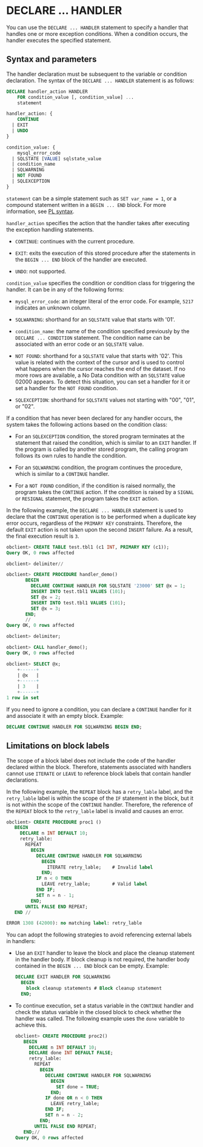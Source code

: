 # DECLARE ... HANDLER

You can use the `DECLARE ... HANDLER` statement to specify a handler that handles one or more exception conditions. When a condition occurs, the handler executes the specified statement.

## Syntax and parameters

The handler declaration must be subsequent to the variable or condition declaration. The syntax of the `DECLARE ... HANDLER` statement is as follows:

```sql
DECLARE handler_action HANDLER
    FOR condition_value [, condition_value] ...
    statement

handler_action: {
    CONTINUE
  | EXIT
  | UNDO
}

condition_value: {
    mysql_error_code
  | SQLSTATE [VALUE] sqlstate_value
  | condition_name
  | SQLWARNING
  | NOT FOUND
  | SQLEXCEPTION
}
```


`statement` can be a simple statement such as `SET var_name = 1`, or a compound statement written in a `BEGIN ... END` block. For more information, see [PL syntax](../100.basic-syntax-mysql.md).

`handler_action` specifies the action that the handler takes after executing the exception handling statements.

* `CONTINUE`: continues with the current procedure.

* `EXIT`: exits the execution of this stored procedure after the statements in the `BEGIN ... END` block of the handler are executed.

* `UNDO`: not supported.


`condition_value` specifies the condition or condition class for triggering the handler. It can be in any of the following forms:

* `mysql_error_code`: an integer literal of the error code. For example, `5217` indicates an unknown column.

* `SQLWARNING`: shorthand for an `SQLSTATE` value that starts with '01'.

* `condition_name`: the name of the condition specified previously by the `DECLARE ... CONDITION` statement. The condition name can be associated with an error code or an `SQLSTATE` value.

* `NOT FOUND`: shorthand for a `SQLSTATE` value that starts with '02'. This value is related with the context of the cursor and is used to control what happens when the cursor reaches the end of the dataset. If no more rows are available, a No Data condition with an `SQLSTATE` value 02000 appears. To detect this situation, you can set a handler for it or set a handler for the `NOT FOUND` condition.

* `SQLEXCEPTION`: shorthand for `SQLSTATE` values not starting with "00", "01", or "02".



If a condition that has never been declared for any handler occurs, the system takes the following actions based on the condition class:

* For an `SQLEXCEPTION` condition, the stored program terminates at the statement that raised the condition, which is similar to an `EXIT` handler. If the program is called by another stored program, the calling program follows its own rules to handle the condition.

* For an `SQLWARNING` condition, the program continues the procedure, which is similar to a `CONTINUE` handler.

* For a `NOT FOUND` condition, if the condition is raised normally, the program takes the `CONTINUE` action. If the condition is raised by a `SIGNAL` or `RESIGNAL` statement, the program takes the `EXIT` action.



In the following example, the `DECLARE ... HANDLER` statement is used to declare that the `CONTINUE` operation is to be performed when a duplicate key error occurs, regardless of the `PRIMARY KEY` constraints. Therefore, the default `EXIT` action is not taken upon the second `INSERT` failure. As a result, the final execution result is `3`.

```sql
obclient> CREATE TABLE test.tbl1 (c1 INT, PRIMARY KEY (c1));
Query OK, 0 rows affected

obclient> delimiter//

obclient> CREATE PROCEDURE handler_demo()
       BEGIN
         DECLARE CONTINUE HANDLER FOR SQLSTATE '23000' SET @x = 1;
         INSERT INTO test.tbl1 VALUES (101);
         SET @x = 2;
         INSERT INTO test.tbl1 VALUES (101);
         SET @x = 3;
       END;
       //
Query OK, 0 rows affected

obclient> delimiter;

obclient> CALL handler_demo();
Query OK, 0 rows affected

obclient> SELECT @x;
    +------+
    | @x   |
    +------+
    | 3    |
    +------+
1 row in set
```


If you need to ignore a condition, you can declare a `CONTINUE` handler for it and associate it with an empty block. Example:

```sql
DECLARE CONTINUE HANDLER FOR SQLWARNING BEGIN END;
```


## Limitations on block labels

The scope of a block label does not include the code of the handler declared within the block. Therefore, statements associated with handlers cannot use `ITERATE` or `LEAVE` to reference block labels that contain handler declarations.

In the following example, the `REPEAT` block has a `retry_lable` label, and the `retry_lable` label is within the scope of the `IF` statement in the block, but it is not within the scope of the `CONTINUE` handler. Therefore, the reference of the `REPEAT` block to the `retry_lable` label is invalid and causes an error.

```sql
obclient> CREATE PROCEDURE proc1 ()
   BEGIN
     DECLARE n INT DEFAULT 10;
     retry_lable:
       REPEAT
         BEGIN
           DECLARE CONTINUE HANDLER FOR SQLWARNING
             BEGIN
               ITERATE retry_lable;    # Invalid label
             END;
           IF n < 0 THEN
             LEAVE retry_lable;        # Valid label
           END IF;
           SET n = n - 1;
         END;
       UNTIL FALSE END REPEAT;
   END //

ERROR 1308 (42000): no matching label: retry_lable
```

You can adopt the following strategies to avoid referencing external labels in handlers:

* Use an `EXIT` handler to leave the block and place the cleanup statement in the handler body. If block cleanup is not required, the handler body contained in the `BEGIN ... END` block can be empty. Example:

   ```sql
   DECLARE EXIT HANDLER FOR SQLWARNING
     BEGIN
       block cleanup statements # Block cleanup statement
     END;
   ```


* To continue execution, set a status variable in the `CONTINUE` handler and check the status variable in the closed block to check whether the handler was called. The following example uses the `done` variable to achieve this.

   ```sql
   obclient> CREATE PROCEDURE proc2()
      BEGIN
        DECLARE n INT DEFAULT 10;
        DECLARE done INT DEFAULT FALSE;
        retry_lable:
          REPEAT
            BEGIN
              DECLARE CONTINUE HANDLER FOR SQLWARNING
                BEGIN
                  SET done = TRUE;
                END;
              IF done OR n < 0 THEN
                LEAVE retry_lable;
              END IF;
              SET n = n - 2;
            END;
          UNTIL FALSE END REPEAT;
      END;//
   Query OK, 0 rows affected
   ```
